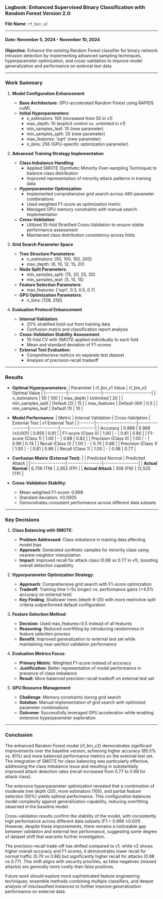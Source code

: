 ### **Logbook: Enhanced Supervised Binary Classification with Random Forest Version 2.0**
**File Name**: `rf_bin_v2`

---

#### **Date**: November 5, 2024 - November 10, 2024
**Objective**: Enhance the existing Random Forest classifier for binary network intrusion detection by implementing advanced sampling techniques, hyperparameter optimization, and cross-validation to improve model generalization and performance on external test data.

---

### **Work Summary**
1. **Model Configuration Enhancement**
   - **Base Architecture**: GPU-accelerated Random Forest using RAPIDS cuML
   - **Initial Hyperparameters**:
     - n_estimators: 100 (increased from 50 in v1)
     - max_depth: 10 (explicit control vs. unlimited in v1)
     - min_samples_leaf: 10 (new parameter)
     - min_samples_split: 20 (new parameter)
     - max_features: 'sqrt' (new parameter)
     - n_bins: 256 (GPU-specific optimization parameter)

2. **Advanced Training Strategy Implementation**
   - **Class Imbalance Handling**:
     - Applied SMOTE (Synthetic Minority Over-sampling Technique) to balance class distribution
     - Improved representation of minority attack patterns in training data
   - **Hyperparameter Optimization**:
     - Implemented comprehensive grid search across 480 parameter combinations
     - Used weighted F1-score as optimization metric
     - Managed GPU memory constraints with manual search implementation
   - **Cross-Validation**:
     - Utilized 10-fold Stratified Cross-Validation to ensure stable performance assessment
     - Maintained class distribution consistency across folds

3. **Grid Search Parameter Space**
   - **Tree Structure Parameters**:
     - n_estimators: [50, 100, 150, 200]
     - max_depth: [8, 10, 12, 15, 20]
   - **Node Split Parameters**:
     - min_samples_split: [15, 20, 25, 30]
     - min_samples_leaf: [5, 10, 15]
   - **Feature Selection Parameters**:
     - max_features: ['sqrt', 0.3, 0.5, 0.7]
   - **GPU Optimization Parameters**:
     - n_bins: [128, 256]

4. **Evaluation Protocol Enhancement**
   - **Internal Validation**:
     - 20% stratified hold-out from training data
     - Confusion matrix and classification report analysis
   - **Cross-Validation Stability Assessment**:
     - 10-fold CV with SMOTE applied individually to each fold
     - Mean and standard deviation of F1-scores
   - **External Test Evaluation**:
     - Comprehensive metrics on separate test dataset
     - Analysis of precision-recall tradeoff

---

### **Results**
- **Optimal Hyperparameters**:
  | Parameter | rf_bin_v1 Value | rf_bin_v2 Optimal Value |
  |-----------|-----------------|-------------------------|
  | n_estimators | 50 | 100 |
  | max_depth | Unlimited | 20 |
  | min_samples_split | Default (2) | 15 |
  | max_features | Default (All) | 0.5 |
  | min_samples_leaf | Default (1) | 10 |

- **Model Performance**:
  | Metric | Internal Validation | Cross-Validation | External Test | v1 External Test |
  |--------|---------------------|------------------|---------------|------------------|
  | Accuracy | 0.998 | 0.998 (±0.001) | 0.855 | 0.81 |
  | F1-score (Class 0) | 1.00 | - | 0.81 | 0.80 |
  | F1-score (Class 1) | 1.00 | - | 0.88 | 0.82 |
  | Precision (Class 0) | 1.00 | - | 0.96 | 0.74 |
  | Recall (Class 0) | 1.00 | - | 0.70 | 0.86 |
  | Precision (Class 1) | 1.00 | - | 0.81 | 0.88 |
  | Recall (Class 1) | 1.00 | - | 0.98 | 0.77 |

- **Confusion Matrix (External Test)**:
  | | Predicted Normal | Predicted Attack |
  |------------------|------------------|------------------|
  | **Actual Normal** | 6,759 (TN) | 2,952 (FP) |
  | **Actual Attack** | 308 (FN) | 12,525 (TP) |

- **Cross-Validation Stability**:
  - Mean weighted F1-score: 0.998
  - Standard deviation: ±0.0005
  - Demonstrates consistent performance across different data subsets

---

### **Key Decisions**
1. **Class Balancing with SMOTE**:
   - **Problem Addressed**: Class imbalance in training data affecting model bias
   - **Approach**: Generated synthetic samples for minority class using nearest-neighbor interpolation
   - **Impact**: Improved recall for attack class (0.98 vs 0.77 in v1), boosting overall detection capability

2. **Hyperparameter Optimization Strategy**:
   - **Approach**: Comprehensive grid search with F1-score optimization
   - **Tradeoff**: Training time (~5x longer) vs. performance gains (+4.5% accuracy on external test)
   - **Key Finding**: Shallower trees (depth 8-20) with more restrictive split criteria outperformed default configuration

3. **Feature Selection Method**:
   - **Decision**: Used max_features=0.5 instead of all features
   - **Reasoning**: Reduced overfitting by introducing randomness in feature selection process
   - **Benefit**: Improved generalization to external test set while maintaining near-perfect validation performance

4. **Evaluation Metrics Focus**:
   - **Primary Metric**: Weighted F1-score instead of accuracy
   - **Justification**: Better representation of model performance in presence of class imbalance
   - **Result**: More balanced precision-recall tradeoff on external test set

5. **GPU Resource Management**:
   - **Challenge**: Memory constraints during grid search
   - **Solution**: Manual implementation of grid search with optimized parameter combinations
   - **Outcome**: Successfully leveraged GPU acceleration while enabling extensive hyperparameter exploration

---

### **Conclusion**
The enhanced Random Forest model (rf_bin_v2) demonstrates significant improvements over the baseline version, achieving higher accuracy (85.5% vs. 81%) and more balanced performance metrics on the external test set. The integration of SMOTE for class balancing was particularly effective, addressing the class imbalance issue and resulting in substantially improved attack detection rates (recall increased from 0.77 to 0.98 for attack class).

The extensive hyperparameter optimization revealed that a combination of moderate tree depth (20), more estimators (100), and partial feature selection (50%) yields optimal performance. This configuration balances model complexity against generalization capability, reducing overfitting observed in the baseline model.

Cross-validation results confirm the stability of the model, with consistently high performance across different data subsets (F1 = 0.998 ±0.001). However, despite these improvements, there remains a noticeable gap between validation and external test performance, suggesting some degree of dataset shift that warrants further investigation.

The precision-recall trade-off has shifted compared to v1; while v2 shows higher overall accuracy and F1-scores, it demonstrates lower recall for normal traffic (0.70 vs 0.86) but significantly higher recall for attacks (0.98 vs 0.77). This shift aligns with security priorities, as false negatives (missed attacks) are generally more costly than false positives.

Future work should explore more sophisticated feature engineering techniques, ensemble methods combining multiple classifiers, and deeper analysis of misclassified instances to further improve generalization performance on external data.